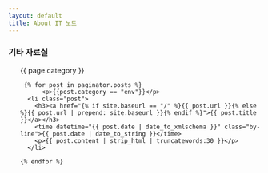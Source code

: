 ```yaml
---
layout: default
title: About IT 노트
---
```


### 기타 자료실

<!-- Posts -->
<ul id="posts">
     <p>{{ page.category }}</p>

     {% for post in paginator.posts %}
          <p>{{post.category == "env"}}</p>
	  <li class="post">
	  	<h3><a href="{% if site.baseurl == "/" %}{{ post.url }}{% else %}{{ post.url | prepend: site.baseurl }}{% endif %}">{{ post.title }}</a></h3>
	  	<time datetime="{{ post.date | date_to_xmlschema }}" class="by-line">{{ post.date | date_to_string }}</time>
	  	<p>{{ post.content | strip_html | truncatewords:30 }}</p>
	  </li>

    {% endfor %}

</ul>
